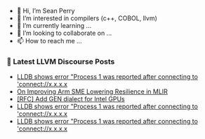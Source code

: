 - 👋 Hi, I’m Sean Perry
- 👀 I’m interested in compilers (c++, COBOL, llvm)
- 🌱 I’m currently learning ...
- 💞️ I’m looking to collaborate on ...
- 📫 How to reach me ...

<!---
s66perry/s66perry is a ✨ special ✨ repository because its `README.md` (this file) appears on your GitHub profile.
You can click the Preview link to take a look at your changes.
--->
### 📕 Latest LLVM Discourse Posts

<!-- DISCOURSE-LLVM:START -->
- [LLDB shows error &quot;Process 1 was reported after connecting to &#39;connect://x.x.x.x](https://discourse.llvm.org/t/lldb-shows-error-process-1-was-reported-after-connecting-to-connect-x-x-x-x/78750#post_3)
- [On Improving Arm SME Lowering Resilience in MLIR](https://discourse.llvm.org/t/on-improving-arm-sme-lowering-resilience-in-mlir/78543?page=2#post_24)
- [[RFC] Add GEN dialect for Intel GPUs](https://discourse.llvm.org/t/rfc-add-gen-dialect-for-intel-gpus/76753?page=4#post_65)
- [LLDB shows error &quot;Process 1 was reported after connecting to &#39;connect://x.x.x.x](https://discourse.llvm.org/t/lldb-shows-error-process-1-was-reported-after-connecting-to-connect-x-x-x-x/78750#post_2)
- [LLDB shows error &quot;Process 1 was reported after connecting to &#39;connect://x.x.x.x](https://discourse.llvm.org/t/lldb-shows-error-process-1-was-reported-after-connecting-to-connect-x-x-x-x/78750#post_1)
<!-- DISCOURSE-LLVM:END -->
